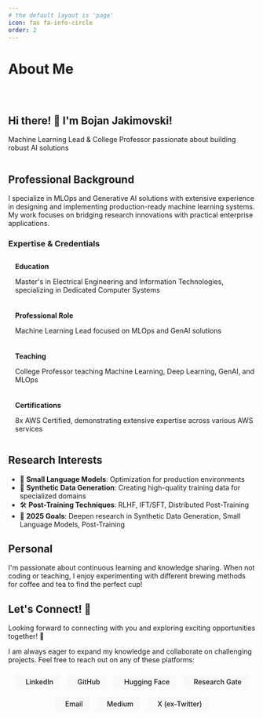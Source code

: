 ```yaml
---
# the default layout is 'page'
icon: fas fa-info-circle
order: 2
---
```


# About Me

<div class="profile-header">
  <div class="profile-image">
    <!-- If you have a profile photo, add it here -->
    <!-- <img src="/assets/img/profile-photo.jpg" alt="Bojan Jakimovski" width="200px" class="rounded-circle"> -->
  </div>
  <div class="profile-intro">
    <h2>Hi there! 👋 I'm Bojan Jakimovski!</h2>
    <p class="lead">Machine Learning Lead & College Professor passionate about building robust AI solutions</p>
  </div>
</div>

## Professional Background

I specialize in MLOps and Generative AI solutions with extensive experience in designing and implementing production-ready machine learning systems. My work focuses on bridging research innovations with practical enterprise applications.

### Expertise & Credentials

<div class="expertise-grid">
  <div class="expertise-item">
    <i class="fas fa-graduation-cap fa-2x"></i>
    <div>
      <strong>Education</strong>
      <p>Master's in Electrical Engineering and Information Technologies, specializing in Dedicated Computer Systems</p>
    </div>
  </div>
  <div class="expertise-item">
    <i class="fas fa-laptop-code fa-2x"></i>
    <div>
      <strong>Professional Role</strong>
      <p>Machine Learning Lead focused on MLOps and GenAI solutions</p>
    </div>
  </div>
  <div class="expertise-item">
    <i class="fas fa-chalkboard-teacher fa-2x"></i>
    <div>
      <strong>Teaching</strong>
      <p>College Professor teaching Machine Learning, Deep Learning, GenAI, and MLOps</p>
    </div>
  </div>
  <div class="expertise-item">
    <i class="fab fa-aws fa-2x"></i>
    <div>
      <strong>Certifications</strong>
      <p>8x AWS Certified, demonstrating extensive expertise across various AWS services</p>
    </div>
  </div>
</div>

## Research Interests

- 🔬 **Small Language Models**: Optimization for production environments
- 🧠 **Synthetic Data Generation**: Creating high-quality training data for specialized domains
- 🛠️ **Post-Training Techniques**: RLHF, IFT/SFT, Distributed Post-Training
- 🚀 **2025 Goals**: Deepen research in Synthetic Data Generation, Small Language Models, Post-Training

## Personal

I'm passionate about continuous learning and knowledge sharing. When not coding or teaching, I enjoy experimenting with different brewing methods for coffee and tea to find the perfect cup!

## Let's Connect! 🤝

Looking forward to connecting with you and exploring exciting opportunities together! 🚀

I am always eager to expand my knowledge and collaborate on challenging projects. Feel free to reach out on any of these platforms:

<div class="social-links">
  <a href="https://www.linkedin.com/in/bojan-jakimovski/" title="LinkedIn" class="social-btn"><i class="fab fa-linkedin fa-lg"></i> LinkedIn</a>
  <a href="https://github.com/Shekswess" title="GitHub" class="social-btn"><i class="fab fa-github fa-lg"></i> GitHub</a>
  <a href="https://huggingface.co/Shekswess" title="Hugging Face" class="social-btn"><i class="fas fa-robot fa-lg"></i> Hugging Face</a>
  <a href="https://www.researchgate.net/profile/Bojan-Jakimovski" title="Research Gate" class="social-btn"><i class="fab fa-researchgate fa-lg"></i> Research Gate</a>
  <a href="mailto:jakimovski_bojan@outlook.com" title="Email" class="social-btn"><i class="fas fa-envelope fa-lg"></i> Email</a>
  <a href="https://medium.com/@jakimovski_bojan" title="Medium" class="social-btn"><i class="fab fa-medium fa-lg"></i> Medium</a>
  <a href="https://x.com/Shekswess" title="X" class="social-btn"><i class="fab fa-x fa-lg"></i>X (ex-Twitter)</a>
</div>

<style>
.profile-header {
  display: flex;
  align-items: center;
  margin-bottom: 2em;
  flex-wrap: wrap;
  gap: 2em;
}
.expertise-grid {
  display: grid;
  grid-template-columns: repeat(auto-fit, minmax(300px, 1fr));
  gap: 1.5em;
  margin: 2em 0;
}
.expertise-item {
  display: flex;
  gap: 1em;
  align-items: flex-start;
}
.social-links {
  display: flex;
  flex-wrap: wrap;
  gap: 1em;
  margin-top: 1.5em;
  justify-content: center; /* Center the links horizontally */
  width: 100%; /* Ensure the div takes full width */
}
.social-btn {
  display: inline-flex;
  align-items: center;
  gap: 0.5em;
  padding: 0.5em 1em;
  background: #f8f9fa;
  border-radius: 4px;
  text-decoration: none;
  font-weight: 500;
}
.social-btn:hover {
  background: #e9ecef;
  text-decoration: none;
}
.resources-box {
  background: #f8f9fa;
  border-left: 4px solid #0366d6;
  padding: 0.5em 1em;
  margin: 1em 0;
  border-radius: 0 4px 4px 0;
}
</style>
